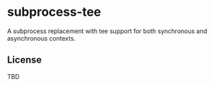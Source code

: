 # subprocess-tee

A subprocess replacement with tee support for both synchronous and asynchronous contexts.

## License

TBD
